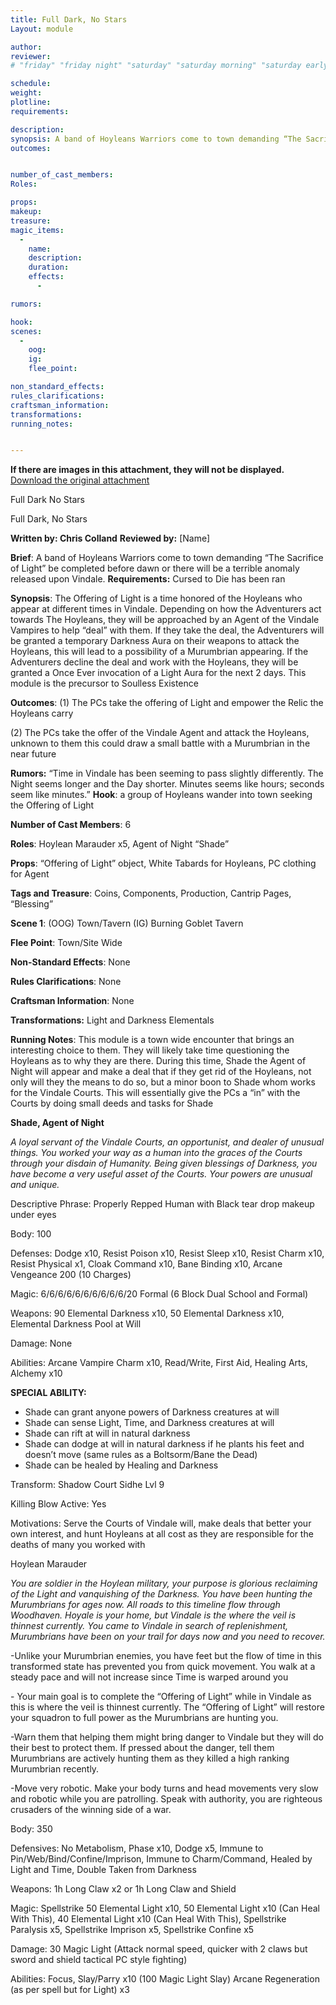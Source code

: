 ```yaml
---
title: Full Dark, No Stars
Layout: module

author: 
reviewer: 
# "friday" "friday night" "saturday" "saturday morning" "saturday early afternoon" "saturday early evening" "saturday night" "reaction" "tavern setup" "townsfolk" "randoms"

schedule:
weight: 
plotline: 
requirements: 

description:
synopsis: A band of Hoyleans Warriors come to town demanding “The Sacrifice of Light” be completed before dawn or there will be a terrible anomaly released upon Vindale. Depending on how the Adventurers act towards The Hoyleans, they will be approached by an Agent of the Vindale Vampires to help “deal” with them. If they take the deal, the Adventurers will be granted a temporary Darkness Aura on their weapons to attack the Hoyleans, this will lead to a possibility of a Murumbrian appearing. If the Adventurers decline the deal and work with the Hoyleans, they will be granted a Once Ever invocation of a Light Aura for the next 2 days. This module is the precursor to Soulless Existence
outcomes: 


number_of_cast_members: 
Roles: 

props: 
makeup: 
treasure: 
magic_items:
  - 
    name: 
    description:  
    duration: 
    effects: 
      - 

rumors: 

hook: 
scenes: 
  - 
    oog: 
    ig: 
    flee_point: 

non_standard_effects: 
rules_clarifications: 
craftsman_information: 
transformations: 
running_notes: 


---
```


**If there are images in this attachment, they will not be displayed.**  [Download the original attachment](https://mail-attachment.googleusercontent.com/attachment/u/0/?view=att&th=18a7de23fab87f47&attid=0.2&disp=attd&zw)

Full Dark No Stars

Full Dark, No Stars

 

**Written by: Chris Colland**        **Reviewed by:** [Name] 
 
**Brief**: A band of Hoyleans Warriors come to town demanding “The Sacrifice of Light” be completed before dawn or there will be a terrible anomaly released upon Vindale. 
**Requirements:** Cursed to Die has been ran

 

**Synopsis**: The Offering of Light is a time honored of the Hoyleans who appear at different times in Vindale. Depending on how the Adventurers act towards The Hoyleans, they will be approached by an Agent of the Vindale Vampires to help “deal” with them. If they take the deal, the Adventurers will be granted a temporary Darkness Aura on their weapons to attack the Hoyleans, this will lead to a possibility of a Murumbrian appearing. If the Adventurers decline the deal and work with the Hoyleans, they will be granted a Once Ever invocation of a Light Aura for the next 2 days. This module is the precursor to Soulless Existence

 

**Outcomes**: (1) The PCs take the offering of Light and empower the Relic the Hoyleans carry

(2) The PCs take the offer of the Vindale Agent and attack the Hoyleans, unknown to them this could draw a small battle with a Murumbrian in the near future

 

**Rumors:** “Time in Vindale has been seeming to pass slightly differently. The Night seems longer and the Day shorter. Minutes seems like hours; seconds seem like minutes.” 
**Hook**: a group of Hoyleans wander into town seeking the Offering of Light

**Number of Cast Members**: 6

**Roles**: Hoylean Marauder x5, Agent of Night “Shade”

**Props**: “Offering of Light” object, White Tabards for Hoyleans, PC clothing for Agent

**Tags and Treasure**: Coins, Components, Production, Cantrip Pages, “Blessing”

**Scene 1**: (OOG) Town/Tavern (IG) Burning Goblet Tavern

**Flee Point**: Town/Site Wide

**Non-Standard Effects**: None

**Rules Clarifications**: None

**Craftsman Information**: None

**Transformations:** Light and Darkness Elementals

**Running Notes**: This module is a town wide encounter that brings an interesting choice to them. They will likely take time questioning the Hoyleans as to why they are there. During this time, Shade the Agent of Night will appear and make a deal that if they get rid of the Hoyleans, not only will they the means to do so, but a minor boon to Shade whom works for the Vindale Courts. This will essentially give the PCs a “in” with the Courts by doing small deeds and tasks for Shade

 



**Shade, Agent of Night**

*A loyal servant of the Vindale Courts, an opportunist, and dealer of unusual things. You worked your way as a human into the graces of the Courts through your disdain of Humanity. Being given blessings of Darkness, you have become a very useful asset of the Courts. Your powers are unusual and unique.*

Descriptive Phrase: Properly Repped Human with Black tear drop makeup under eyes

Body: 100

Defenses: Dodge x10, Resist Poison x10, Resist Sleep x10, Resist Charm x10, Resist Physical x1, Cloak Command x10, Bane Binding x10, Arcane Vengeance 200 (10 Charges)

Magic: 6/6/6/6/6/6/6/6/6/6/20 Formal (6 Block Dual School and Formal)

Weapons: 90 Elemental Darkness x10, 50 Elemental Darkness x10, Elemental Darkness Pool at Will

Damage: None

Abilities: Arcane Vampire Charm x10, Read/Write, First Aid, Healing Arts, Alchemy x10

**SPECIAL ABILITY:**

- Shade can grant anyone powers of Darkness creatures at will
- Shade can sense Light, Time, and Darkness creatures at will
- Shade can rift at will in natural darkness
- Shade can dodge at will in natural darkness if he plants his feet and doesn’t move (same rules as a Boltsorm/Bane the Dead)
- Shade can be healed by Healing and Darkness

Transform: Shadow Court Sidhe Lvl 9

Killing Blow Active: Yes

Motivations: Serve the Courts of Vindale will, make deals that better your own interest, and hunt Hoyleans at all cost as they are responsible for the deaths of many you worked with

 

 

 

Hoylean Marauder

 

*You are soldier in the Hoylean military, your purpose is glorious reclaiming of the Light and vanquishing of the Darkness. You have been hunting the Murumbrians for ages now. All roads to this timeline flow through Woodhaven. Hoyale is your home, but Vindale is the where the veil is thinnest currently. You came to Vindale in search of replenishment, Murumbrians have been on your trail for days now and you need to recover.*

 

 

-Unlike your Murumbrian enemies, you have feet but the flow of time in this transformed state has prevented you from quick movement. You walk at a steady pace and will not increase since Time is warped around you

\- Your main goal is to complete the “Offering of Light” while in Vindale as this is where the veil is thinnest currently. The “Offering of Light” will restore your squadron to full power as the Murumbrians are hunting you.

-Warn them that helping them might bring danger to Vindale but they will do their best to protect them. If pressed about the danger, tell them Murumbrians are actively hunting them as they killed a high ranking Murumbrian recently.

-Move very robotic. Make your body turns and head movements very slow and robotic while you are patrolling. Speak with authority, you are righteous crusaders of the winning side of a war.

 

Body: 350

 

Defensives: No Metabolism, Phase x10, Dodge x5, Immune to Pin/Web/Bind/Confine/Imprison, Immune to Charm/Command, Healed by Light and Time, Double Taken from Darkness

 

Weapons: 1h Long Claw x2 or 1h Long Claw and Shield

 

Magic: Spellstrike 50 Elemental Light x10, 50 Elemental Light x10 (Can Heal With This), 40 Elemental Light x10 (Can Heal With This), Spellstrike Paralysis x5, Spellstrike Imprison x5, Spellstrike Confine x5

 

Damage: 30 Magic Light (Attack normal speed, quicker with 2 claws but sword and shield tactical PC style fighting)

 

Abilities: Focus, Slay/Parry x10 (100 Magic Light Slay) Arcane Regeneration (as per spell but for Light) x3

 

 

 
